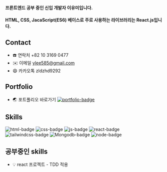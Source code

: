 #### 프론트엔드 공부 중인 신입 개발자 이유미입니다.
#### HTML, CSS, JacaScript(ES6) 베이스로 주로 사용하는 라이브러리는 React.js입니다.

## Contact
- :phone: 연락처 +82 10 3169 0477
- :envelope: 이메일 ylee585@gmail.com
- :smile: 카카오톡 zldzhd9292

## Portfolio
- :earth_asia: 포트폴리오 바로가기
[![portfolio-badge](https://img.shields.io/badge/portfolio-purple?style=flat)](http://ymStudyLog.github.io/)

## Skills
![html-badge](https://img.shields.io/badge/HTML5-red?style=for-the-badge&logo=HTML5&logoColor=000000)
![css-badge](https://img.shields.io/badge/CSS3-pink?style=for-the-badge&logo=CSS3&logoColor=1572B6)
![js-badge](https://img.shields.io/badge/JavaScript-blue?style=for-the-badge&logo=JavaScript&logoColor=F7DF1E)
![react-badge](https://img.shields.io/badge/React-black?style=for-the-badge&logo=React&logoColor=61DAFB)
![tailwindcss-badge](https://img.shields.io/badge/TailwindCSS-yellow?style=for-the-badge&logo=Tailwind%20CSS&logoColor=06B6D4)
![Mongodb-badge](https://img.shields.io/badge/MongoDB-lightyellow?style=for-the-badge&logo=MongoDB&logoColor=47A248)
![node-badge](https://img.shields.io/badge/Node.js-green?style=for-the-badge&logo=Node.js&logoColor=339933)

## 공부중인 skills
<!-- ![bootstrap-badge](https://img.shields.io/badge/Bootstrap-lightgreen?style=for-the-badge&logo=Bootstrap&logoColor=7952B3)
- ![Figma-badge](https://img.shields.io/badge/Figma-blue?style=for-the-badge&logo=Figma&logoColor=F24E1E)-->
- :bulb: react 프로젝트 - TDD 적용

<!--
**ymStudyLog/ymStudyLog** is a ✨ _special_ ✨ repository because its `README.md` (this file) appears on your GitHub profile.

Here are some ideas to get you started:

- 🔭 I’m currently working on ...
- 🌱 I’m currently learning ...
- 👯 I’m looking to collaborate on ...
- 🤔 I’m looking for help with ...
- 💬 Ask me about ...
- 📫 How to reach me: ...
- 😄 Pronouns: ...
- ⚡ Fun fact: ...
-->

